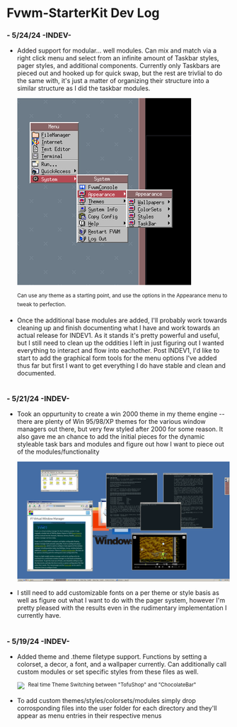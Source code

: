 # Fvwm-StarterKit Dev Log

### - 5/24/24 -INDEV-
* Added support for modular... well modules. Can mix and match via a right click menu and select from an infinite amount of Taskbar styles, pager styles, and additional components. Currently only Taskbars are pieced out and hooked up for quick swap, but the rest are trivlial to do the same with, it's just a matter of organizing their structure into a similar structure as I did the taskbar modules. 

    <kbd align="center">
	    <img src="Screenshots/Ver-INDEV1/AppearanceMenu.png?raw=true">
    </kbd>

    <sup align="center">Can use any theme as a starting point, and use the options in the Appearance menu to tweak to perfection.  </sup>


* Once the additional base modules are added, I'll probably work towards cleaning up and finish documenting what I have and work towards an actual release for INDEV1. As it stands it's pretty powerful and useful, but I still need to clean up the oddities I left in just figuring out I wanted everything to interact and flow into eachother. Post INDEV1, I'd like to start to add the graphical form tools for the menu options I've added thus far but first I want to get everything I do have stable and clean and documented.

#
#
#

### - 5/21/24 -INDEV-
* Took an oppurtunity to create a win 2000 theme in my theme engine -- there are plenty of Win 95/98/XP themes for the various window managers out there, but very few styled after 2000 for some reason. It also gave me an chance to add the initial pieces for the dynamic styleable task bars and modules and figure out how I want to piece out of the modules/functionality

    <kbd align="center">
	<img src="Screenshots/Ver-INDEV1/win2k.png?raw=true"  />
    </kbd>

* I still need to add customizable fonts on a per theme or style basis as well as figure out what I want to do with the pager system, however I'm pretty pleased with the results even in the rudimentary implementation I currently have.
#
#
#
### - 5/19/24 -INDEV-
* Added theme and .theme filetype support. Functions by setting a colorset, a decor, a font, and a wallpaper currently. Can additionally call custom modules or set specific styles from these files as well.

    <kbd align="center">
	<img src="Screenshots/Ver-INDEV1/ThemeSwitcher.gif?raw=true ">
    </kbd>
    <sup align="center"> Real time Theme Switching between "TofuShop" and "ChocolateBar" </sup>

* To add custom themes/styles/colorsets/modules simply drop corrosponding files into the user folder for each directory and they'll appear as menu entries in their respective menus
